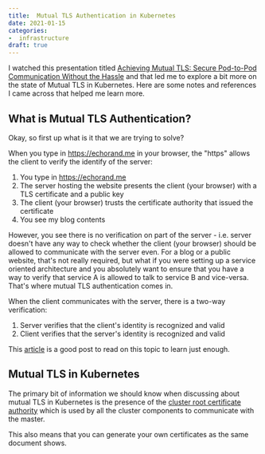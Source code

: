 ```yaml
---
title:  Mutual TLS Authentication in Kubernetes
date: 2021-01-15
categories:
-  infrastructure
draft: true
---
```


I watched this presentation titled [Achieving Mutual TLS: Secure Pod-to-Pod Communication Without the Hassle](https://www.usenix.org/conference/srecon20americas/presentation/hahn)
and that led me to explore a bit more on the state of Mutual TLS in Kubernetes. Here are some notes and references
I came across that helped me learn more.

## What is Mutual TLS Authentication?

Okay, so first up what is it that we are trying to solve?

When you type in https://echorand.me in your browser, the "https" allows the client to verify the identify of
the server:

1. You type in https://echorand.me
2. The server hosting the website presents the client (your browser) with a TLS certificate and a public key
3. The client (your browser) trusts the certificate authority that issued the certificate
4. You see my blog contents

However, you see there is no verification on part of the server - i.e. server doesn't have any way
to check whether the client (your browser) should be allowed to communicate with the server even. For
a blog or a public website, that's not really required, but what if you were setting up a service
oriented architecture and you absolutely want to ensure that you have a way to verify that service A
is allowed to talk to service B and vice-versa. That's where mutual TLS authentication comes in.

When the client communicates with the server, there is a two-way verification:

1. Server verifies that the client's identity is recognized and valid
2. Client verifies that the server's identity is recognized and valid

This [article](https://medium.com/sitewards/the-magic-of-tls-x509-and-mutual-authentication-explained-b2162dec4401) is a good post
to read on this topic to learn just enough.

## Mutual TLS in Kubernetes

The primary bit of information we should know when discussing about mutual TLS in Kubernetes is the
presence of the [cluster root certificate authority](https://kubernetes.io/docs/tasks/tls/managing-tls-in-a-cluster/)
which is used by all the cluster components to communicate with the master.

This also means that you can generate your own certificates as the same document shows.


